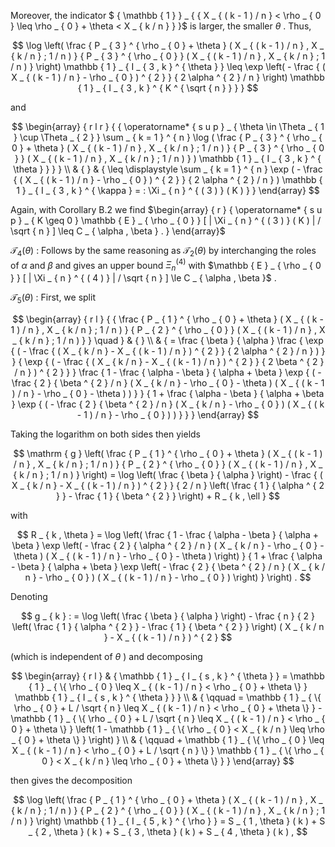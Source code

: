 Moreover, the indicator $ { \mathbb { 1 } } _ { \{ X _ { ( k - 1 ) / n } < \rho _ { 0 } \leq \rho _ { 0 } + \theta < X _ { k / n } \} }$ is larger, the smaller $\theta$ . Thus,  

$$
\log \left( \frac { P _ { 3 } ^ { \rho _ { 0 } + \theta } ( X _ { ( k - 1 ) / n } , X _ { k / n } ; 1 / n ) } { P _ { 3 } ^ { \rho _ { 0 } } ( X _ { ( k - 1 ) / n } , X _ { k / n } ; 1 / n ) } \right) \mathbb { 1 } _ { I _ { 3 , k } ^ { \theta } } \leq \exp \left( - \frac { ( X _ { ( k - 1 ) / n } - \rho _ { 0 } ) ^ { 2 } } { 2 \alpha ^ { 2 } / n } \right) \mathbb { 1 } _ { I _ { 3 , k } ^ { K ^ { \sqrt { n } } } }
$$  

and  

$$
\begin{array} { r l r } {  { \operatorname* { s u p } _ { \theta \in \Theta _ { 1 } \cup \Theta _ { 2 } } \sum _ { k = 1 } ^ { n } \log ( \frac { P _ { 3 } ^ { \rho _ { 0 } + \theta } ( X _ { ( k - 1 ) / n } , X _ { k / n } ; 1 / n ) } { P _ { 3 } ^ { \rho _ { 0 } } ( X _ { ( k - 1 ) / n } , X _ { k / n } ; 1 / n ) } ) \mathbb { 1 } _ { I _ { 3 , k } ^ { \theta } } } } \\ & { } & { \leq \displaystyle \sum _ { k = 1 } ^ { n } \exp ( - \frac { ( X _ { ( k - 1 ) / n } - \rho _ { 0 } ) ^ { 2 } } { 2 \alpha ^ { 2 } / n } ) \mathbb { 1 } _ { I _ { 3 , k } ^ { \kappa } = : \Xi _ { n } ^ { ( 3 ) } ( K ) } } \end{array}
$$  

Again, with Corollary B.2 we find $\begin{array} { r } { \operatorname* { s u p } _ { K \geq 0 } \mathbb { E } _ { \rho _ { 0 } } [ | \Xi _ { n } ^ { ( 3 ) } ( K ) | / \sqrt { n } ] \leq C _ { \alpha , \beta } . } \end{array}$  

$\mathcal { T } _ { 4 } ( \theta )$ : Follows by the same reasoning as $\mathcal { T } _ { 2 } ( \theta )$ by interchanging the roles of $\alpha$ and $\beta$ and gives an upper bound $\Xi _ { n } ^ { ( 4 ) }$ with $\mathbb { E } _ { \rho _ { 0 } } [ | \Xi _ { n } ^ { ( 4 ) } | / \sqrt { n } ] \le C _ { \alpha , \beta }$ .  

$\mathcal { T } _ { 5 } ( \theta )$ : First, we split  

$$
\begin{array} { r l } {  { \frac { P _ { 1 } ^ { \rho _ { 0 } + \theta } ( X _ { ( k - 1 ) / n } , X _ { k / n } ; 1 / n ) } { P _ { 2 } ^ { \rho _ { 0 } } ( X _ { ( k - 1 ) / n } , X _ { k / n } ; 1 / n ) } } \quad } & { } \\ & { = \frac { \beta } { \alpha } \frac { \exp { ( - \frac { ( X _ { k / n } - X _ { ( k - 1 ) / n } ) ^ { 2 } } { 2 \alpha ^ { 2 } / n } ) } } { \exp { ( - \frac { ( X _ { k / n } - X _ { ( k - 1 ) / n } ) ^ { 2 } } { 2 \beta ^ { 2 } / n } ) ^ { 2 } } } \frac { 1 - \frac { \alpha - \beta } { \alpha + \beta } \exp { ( - \frac { 2 } { \beta ^ { 2 } / n } ( X _ { k / n } - \rho _ { 0 } - \theta ) ( X _ { ( k - 1 ) / n } - \rho _ { 0 } - \theta ) ) } } { 1 + \frac { \alpha - \beta } { \alpha + \beta } \exp { ( - \frac { 2 } { \beta ^ { 2 } / n } ( X _ { k / n } - \rho _ { 0 } ) ( X _ { ( k - 1 ) / n } - \rho _ { 0 } ) ) } } } \end{array}
$$  

Taking the logarithm on both sides then yields  

$$
\mathrm { g } \left( \frac { P _ { 1 } ^ { \rho _ { 0 } + \theta } ( X _ { ( k - 1 ) / n } , X _ { k / n } ; 1 / n ) } { P _ { 2 } ^ { \rho _ { 0 } } ( X _ { ( k - 1 ) / n } , X _ { k / n } ; 1 / n ) } \right) = \log \left( \frac { \beta } { \alpha } \right) - \frac { ( X _ { k / n } - X _ { ( k - 1 ) / n } ) ^ { 2 } } { 2 / n } \left( \frac { 1 } { \alpha ^ { 2 } } - \frac { 1 } { \beta ^ { 2 } } \right) + R _ { k , \ell }
$$  

with  

$$
R _ { k , \theta } = \log \left( \frac { 1 - \frac { \alpha - \beta } { \alpha + \beta } \exp \left( - \frac { 2 } { \alpha ^ { 2 } / n } ( X _ { k / n } - \rho _ { 0 } - \theta ) ( X _ { ( k - 1 ) / n } - \rho _ { 0 } - \theta ) \right) } { 1 + \frac { \alpha - \beta } { \alpha + \beta } \exp \left( - \frac { 2 } { \beta ^ { 2 } / n } ( X _ { k / n } - \rho _ { 0 } ) ( X _ { ( k - 1 ) / n } - \rho _ { 0 } ) \right) } \right) .
$$  

Denoting  

$$
g _ { k } : = \log \left( \frac { \beta } { \alpha } \right) - \frac { n } { 2 } \left( \frac { 1 } { \alpha ^ { 2 } } - \frac { 1 } { \beta ^ { 2 } } \right) ( X _ { k / n } - X _ { ( k - 1 ) / n } ) ^ { 2 }
$$  

(which is independent of $\theta$ ) and decomposing  

$$
\begin{array} { r l } & { \mathbb { 1 } _ { I _ { s , k } ^ { \theta } } = \mathbb { 1 } _ { \{ \rho _ { 0 } \leq X _ { ( k - 1 ) / n } < \rho _ { 0 } + \theta \} } \mathbb { 1 } _ { I _ { s , k } ^ { \theta } } } \\ & { \qquad = \mathbb { 1 } _ { \{ \rho _ { 0 } + L / \sqrt { n } \leq X _ { ( k - 1 ) / n } < \rho _ { 0 } + \theta \} } - \mathbb { 1 } _ { \{ \rho _ { 0 } + L / \sqrt { n } \leq X _ { ( k - 1 ) / n } < \rho _ { 0 } + \theta \} } \left( 1 - \mathbb { 1 } _ { \{ \rho _ { 0 } < X _ { k / n } \leq \rho _ { 0 } + \theta \} } \right) } \\ & { \qquad + \mathbb { 1 } _ { \{ \rho _ { 0 } \leq X _ { ( k - 1 ) / n } < \rho _ { 0 } + L / \sqrt { n } \} } \mathbb { 1 } _ { \{ \rho _ { 0 } < X _ { k / n } \leq \rho _ { 0 } + \theta \} } } \end{array}
$$  

then gives the decomposition  

$$
\log \left( \frac { P _ { 1 } ^ { \rho _ { 0 } + \theta } ( X _ { ( k - 1 ) / n } , X _ { k / n } ; 1 / n ) } { P _ { 2 } ^ { \rho _ { 0 } } ( X _ { ( k - 1 ) / n } , X _ { k / n } ; 1 / n ) } \right) \mathbb { 1 } _ { I _ { 5 , k } ^ { \rho } } = S _ { 1 , \theta } ( k ) + S _ { 2 , \theta } ( k ) + S _ { 3 , \theta } ( k ) + S _ { 4 , \theta } ( k ) ,
$$  